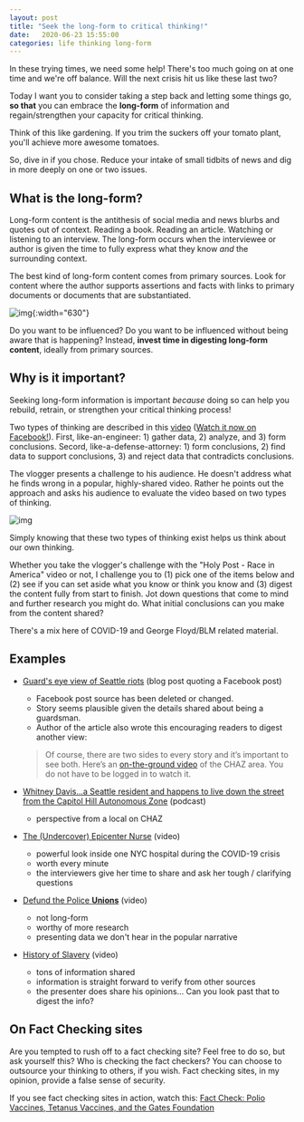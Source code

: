 ```yaml
---
layout: post
title: "Seek the long-form to critical thinking!"
date:   2020-06-23 15:55:00
categories: life thinking long-form
---
```


In these trying times, we need some help!  There's too much going on at one time and we're off balance.  Will the next crisis hit us like these last two?

Today I want you to consider taking a step back and letting some things go, **so that** you can embrace the **long-form** of information and regain/strengthen your capacity for critical thinking.

Think of this like gardening.  If you trim the suckers off your tomato plant, you'll achieve more awesome tomatoes.  

So, dive in if you chose.  Reduce your intake of small tidbits of news and dig in more deeply on one or two issues.

## What is the long-form?

Long-form content is the antithesis of social media and news blurbs and quotes out of context.  Reading a book.  Reading an article.  Watching or listening to an interview.  The long-form occurs when the interviewee or author is given the time to fully express what they know _and_ the surrounding context.  

The best kind of long-form content comes from primary sources.  Look for content where the author supports assertions and facts with links to primary documents or documents that are substantiated.

![img](https://www.businessblogshub.com/wp-content/uploads/2019/03/restaurant.jpeg){:width="630"}

Do you want to be influenced?  Do you want to be influenced without being aware that is happening?  Instead, **invest time in digesting long-form content**, ideally from primary sources.  

## Why is it important?

Seeking long-form information is important _because_ doing so can help you rebuild, retrain, or strengthen your critical thinking process!

Two types of thinking are described in this [video](https://www.facebook.com/DelawareBible/videos/3335533919813759/?vh=e&d=n) ([Watch it now on Facebook!](https://www.facebook.com/DelawareBible/videos/3335533919813759/?vh=e&d=n)).  First, like-an-engineer: 1) gather data, 2) analyze, and 3) form conclusions.  Secord, like-a-defense-attorney:  1) form conclusions, 2) find data to support conclusions, 3) and reject data that contradicts conclusions.

The vlogger presents a challenge to his audience.  He doesn't address what he finds wrong in a popular, highly-shared video.  Rather he points out the approach and asks his audience to evaluate the video based on two types of thinking.

![img](https://64wns2x8iid30oee92to0f91-wpengine.netdna-ssl.com/wp-content/uploads/2011/05/topdown3.png)

Simply knowing that these two types of thinking exist helps us think about our own thinking.

Whether you take the vlogger's challenge with the "Holy Post - Race in America" video or not, I challenge you to (1) pick one of the items below and (2) see if you can set aside what you know or think you know and (3) digest the content fully from start to finish.  Jot down questions that come to mind and further research you might do.  What initial conclusions can you make from the content shared?

There's a mix here of COVID-19 and George Floyd/BLM related material.

## Examples

- [Guard's eye view of Seattle riots](https://www.theorganicprepper.com/truth-seattle-riot/) (blog post quoting a Facebook post)
	- Facebook post source has been deleted or changed.
	- Story seems plausible given the details shared about being a guardsman.
	- Author of the article also wrote this encouraging readers to digest another view:

	> Of course, there are two sides to every story and it’s important to see both. Here’s an [on-the-ground video](https://www.facebook.com/tracy.klinkroth/videos/10158529888828454/?hc_location=ufi) of the CHAZ area. You do not have to be logged in to watch it.

- [Whitney Davis...a Seattle resident and happens to live down the street from the Capitol Hill Autonomous Zone](https://overcast.fm/+ViVNWpUV0/1:13:30) (podcast)
	- perspective from a local on CHAZ

- [The (Undercover) Epicenter Nurse](https://youtu.be/UIDsKdeFOmQ) (video)
	- powerful look inside one NYC hospital during the COVID-19 crisis 
	- worth every minute
	- the interviewers give her time to share and ask her tough / clarifying questions

- [Defund the Police **Unions**](https://www.youtube.com/watch?v=S23DiBIHw1g) (video)
   - not long-form
   - worthy of more research
   - presenting data we don't hear in the popular narrative

- [History of Slavery](https://youtu.be/31E1gHowYcA) (video)
	- tons of information shared
	- information is straight forward to verify from other sources
	- the presenter does share his opinions...  Can you look past that to digest the info?

	

## On Fact Checking sites

Are you tempted to rush off to a fact checking site?  Feel free to do so, but ask yourself this?  Who is checking the fact checkers?  You can choose to outsource your thinking to others, if you wish.  Fact checking sites, in my opinion, provide a false sense of security.  

If you see fact checking sites in action, watch this:  [Fact Check: Polio Vaccines, Tetanus Vaccines, and the Gates Foundation](https://youtu.be/HaHuTNh8fAo)
